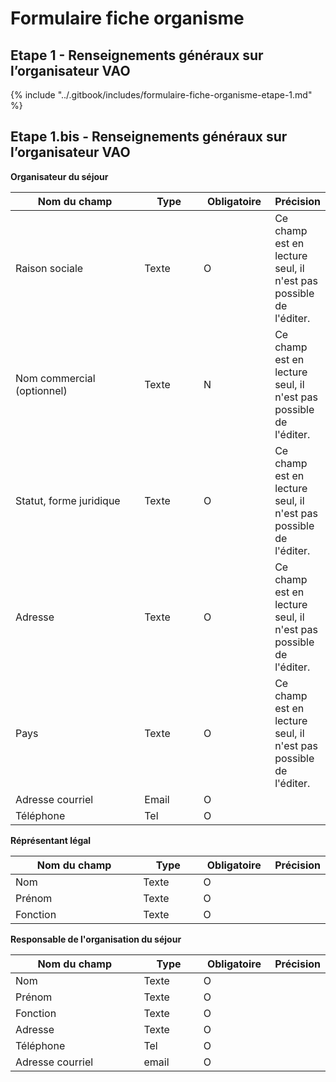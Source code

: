# Formulaire fiche organisme

## Etape 1 - Renseignements généraux sur l’organisateur VAO

{% include "../.gitbook/includes/formulaire-fiche-organisme-etape-1.md" %}

## Etape 1.bis - Renseignements généraux sur l’organisateur VAO

**Organisateur du séjour**

<table><thead><tr><th width="237.98828125">Nom du champ</th><th width="95.9296875">Type</th><th width="103.90625">Obligatoire</th><th>Précision</th></tr></thead><tbody><tr><td>Raison sociale</td><td>Texte</td><td>O</td><td>Ce champ est en lecture seul, il n'est pas possible de l'éditer. </td></tr><tr><td>Nom commercial (optionnel)</td><td>Texte</td><td>N</td><td>Ce champ est en lecture seul, il n'est pas possible de l'éditer. </td></tr><tr><td>Statut, forme juridique</td><td>Texte</td><td>O</td><td>Ce champ est en lecture seul, il n'est pas possible de l'éditer. </td></tr><tr><td>Adresse</td><td>Texte</td><td>O</td><td>Ce champ est en lecture seul, il n'est pas possible de l'éditer. </td></tr><tr><td>Pays</td><td>Texte</td><td>O</td><td>Ce champ est en lecture seul, il n'est pas possible de l'éditer. </td></tr><tr><td>Adresse courriel</td><td>Email</td><td>O</td><td></td></tr><tr><td>Téléphone</td><td>Tel</td><td>O</td><td></td></tr></tbody></table>





**Réprésentant légal**

<table><thead><tr><th width="237.98828125">Nom du champ</th><th width="95.9296875">Type</th><th width="103.90625">Obligatoire</th><th>Précision</th></tr></thead><tbody><tr><td>Nom</td><td>Texte</td><td>O</td><td></td></tr><tr><td>Prénom</td><td>Texte</td><td>O</td><td></td></tr><tr><td>Fonction</td><td>Texte</td><td>O</td><td></td></tr></tbody></table>

**Responsable de l'organisation du séjour**

<table><thead><tr><th width="237.98828125">Nom du champ</th><th width="95.9296875">Type</th><th width="103.90625">Obligatoire</th><th>Précision</th></tr></thead><tbody><tr><td>Nom</td><td>Texte</td><td>O</td><td></td></tr><tr><td>Prénom</td><td>Texte</td><td>O</td><td></td></tr><tr><td>Fonction</td><td>Texte</td><td>O</td><td></td></tr><tr><td>Adresse</td><td>Texte</td><td>O</td><td></td></tr><tr><td>Téléphone</td><td>Tel</td><td>O</td><td></td></tr><tr><td>Adresse courriel</td><td>email</td><td>O</td><td></td></tr></tbody></table>


